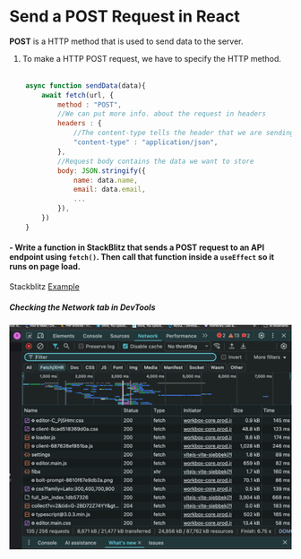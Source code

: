 # Send a POST Request in React

**POST** is a HTTP method that is used to send data to the server.

1. To make a HTTP POST request, we have to specify the HTTP method.

```JavaScript

    async function sendData(data){
        await fetch(url, {
            method : "POST",
            //We can put more info. about the request in headers
            headers : {
                //The content-type tells the header that we are sending JSON data.
                "content-type" : "application/json",
            },
            //Request body contains the data we want to store
            body: JSON.stringify({
                name: data.name,
                email: data.email,
                ...
            }),
        })
    }
```

#### - Write a function in **StackBlitz** that sends a POST request to an API endpoint using `fetch()`. Then call that function inside a `useEffect` so it runs on page load.

Stackblitz [Example](https://stackblitz.com/edit/vitejs-vite-sjebbekj?file=src%2FApp.jsx)

##### Checking the Network tab in DevTools

![image info](./network.png)
